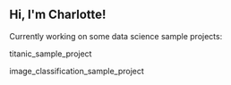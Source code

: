 ## Hi, I'm Charlotte!

Currently working on some data science sample projects:

titanic_sample_project

image_classification_sample_project


<!--



-->
